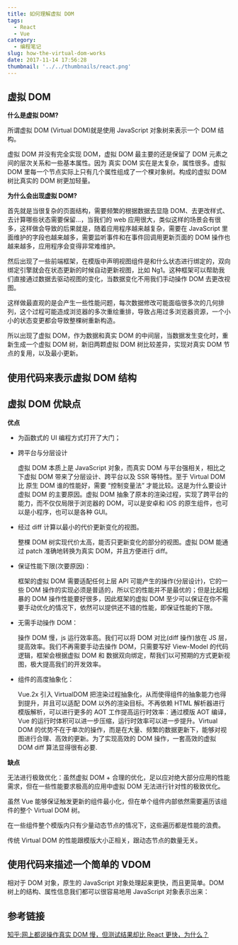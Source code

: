 ```yaml
---
title: 如何理解虚拟 DOM
tags:
  - React
  - Vue
category:
  - 编程笔记
slug: how-the-virtual-dom-works
date: 2017-11-14 17:56:28
thumbnail: '../../thumbnails/react.png'
---
```


## 虚拟 DOM

**什么是虚拟 DOM?**

所谓虚拟 DOM (Virtual DOM)就是使用 JavaScript 对象树来表示一个 DOM 结构。

虚拟 DOM 并没有完全实现 DOM，虚拟 DOM 最主要的还是保留了 DOM 元素之间的层次关系和一些基本属性。因为 真实 DOM 实在是太复杂，属性很多。虚拟 DOM 里每一个节点实际上只有几个属性组成了一个棵对象树。构成的虚拟 DOM 树比真实的 DOM 树更加轻量。

**为什么会出现虚拟 DOM?**

首先就是当很复杂的页面结构，需要频繁的根据数据去显隐 DOM、去更改样式、去计算哪些状态需要保留...，当我们的 web 应用很大，类似这样的场景会有很多，这样做会导致的后果就是，随着应用程序越来越复杂，需要在 JavaScript 里面维护的字段也越来越多，需要监听事件和在事件回调用更新页面的 DOM 操作也越来越多，应用程序会变得非常难维护。

然后出现了一些前端框架，在模版中声明视图组件是和什么状态进行绑定的，双向绑定引擎就会在状态更新的时候自动更新视图，比如 Ng1。这种框架可以帮助我们直接通过数据去驱动视图的变化，当数据变化不用我们手动操作 DOM 去更改视图。

这样做最直观的是会产生一些性能问题，每次数据修改可能面临很多次的几何排列，这个过程可能造成浏览器的多次重绘重排，导致占用过多浏览器资源，一个小小的状态变更都会导致整棵树重新构造。

所以出现了虚拟 DOM，作为数据和真实 DOM 的中间层，当数据发生变化时，重新生成一个虚拟 DOM 树，新旧两颗虚拟 DOM 树比较差异，实现对真实 DOM 节点的复用，以及最小更新。

## 使用代码来表示虚拟 DOM 结构

## 虚拟 DOM 优缺点

**优点**

- 为函数式的 UI 编程方式打开了大门；
- 跨平台与分层设计

  虚拟 DOM 本质上是 JavaScript 对象，而真实 DOM 与平台强相关，相比之下虚拟 DOM 带来了分层设计、跨平台以及 SSR 等特性。至于 Virtual DOM 比 原生 DOM 谁的性能好，需要 “控制变量法” 才能比较。这是为什么要设计虚拟 DOM 的主要原因。虚拟 DOM 抽象了原本的渲染过程，实现了跨平台的能力，而不仅仅局限于浏览器的 DOM，可以是安卓和 iOS 的原生组件，也可以是小程序，也可以是各种 GUI。

- 经过 diff 计算以最小的代价更新变化的视图。

  整棵 DOM 树实现代价太高，能否只更新变化的部分的视图。虚拟 DOM 能通过 patch 准确地转换为真实 DOM，并且方便进行 diff。

- 保证性能下限(次要原因)：

  框架的虚拟 DOM 需要适配任何上层 API 可能产生的操作(分层设计)，它的一些 DOM 操作的实现必须是普适的，所以它的性能并不是最优的；但是比起粗暴的 DOM 操作性能要好很多，因此框架的虚拟 DOM 至少可以保证在你不需要手动优化的情况下，依然可以提供还不错的性能，即保证性能的下限。

- 无需手动操作 DOM：

  操作 DOM 慢，js 运行效率高。我们可以将 DOM 对比(diff 操作)放在 JS 层，提高效率。我们不再需要手动去操作 DOM，只需要写好 View-Model 的代码逻辑，框架会根据虚拟 DOM 和 数据双向绑定，帮我们以可预期的方式更新视图，极大提高我们的开发效率。

- 组件的高度抽象化：

  Vue.2x 引入 VirtualDOM 把渲染过程抽象化，从而使得组件的抽象能力也得到提升，并且可以适配 DOM 以外的渲染目标。不再依赖 HTML 解析器进行模版解析，可以进行更多的 AOT 工作提高运行时效率：通过模版 AOT 编译，Vue 的运行时体积可以进一步压缩，运行时效率可以进一步提升。Virtual DOM 的优势不在于单次的操作，而是在大量、频繁的数据更新下，能够对视图进行合理、高效的更新。为了实现高效的 DOM 操作，一套高效的虚拟 DOM diff 算法显得很有必要.

**缺点**

无法进行极致优化：虽然虚拟 DOM + 合理的优化，足以应对绝大部分应用的性能需求，但在一些性能要求极高的应用中虚拟 DOM 无法进行针对性的极致优化。

虽然 Vue 能够保证触发更新的组件最小化，但在单个组件内部依然需要遍历该组件的整个 Virtual DOM 树。

在一些组件整个模版内只有少量动态节点的情况下，这些遍历都是性能的浪费。

传统 Virtual DOM 的性能跟模版大小正相关，跟动态节点的数量无关。

## 使用代码来描述一个简单的 VDOM

相对于 DOM 对象，原生的 JavaScript 对象处理起来更快，而且更简单。DOM 树上的结构、属性信息我们都可以很容易地用 JavaScript 对象表示出来：

## 参考链接

[知乎:网上都说操作真实 DOM 慢，但测试结果却比 React 更快，为什么？](https://www.zhihu.com/question/31809713)
